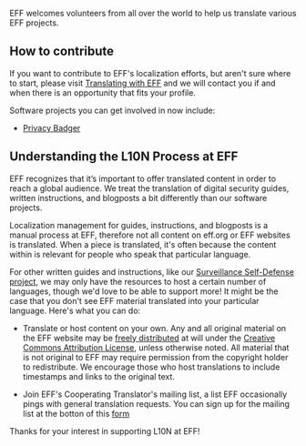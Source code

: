 
EFF welcomes volunteers from all over the world to help us translate various EFF projects. 

## How to contribute
If you want to contribute to EFF's localization efforts, but aren't sure where to start, please visit [Translating with EFF](https://www.eff.org/translating-eff) and we will contact you if and when there is an opportunity that fits your profile. 

Software projects you can get involved in now include:
+ [Privacy Badger](https://github.com/EFForg/privacybadger/blob/master/doc/Translation.md)

## Understanding the L10N Process at EFF
EFF recognizes that it’s important to offer translated content in order to reach a global audience. We treat the translation of digital security guides, written instructions, and blogposts a bit differently than our software projects. 

Localization management for guides, instructions, and blogposts is a manual process at EFF, therefore not all content on eff.org or EFF websites is translated. When a piece is translated, it's often because the content within is relevant for people who speak that particular language. 

For other written guides and instructions, like our [Surveillance Self-Defense project](https://ssd.eff.org/), we may only have the resources to host a certain number of languages, though we'd love to be able to support more! It might be the case that you don't see EFF material translated into your particular language. Here's what you can do:

+ Translate or host content on your own. Any and all original material on the EFF website may be [freely distributed](https://www.eff.org/copyright) at will under the [Creative Commons Attribution License](https://creativecommons.org/licenses/by/3.0/us/), unless otherwise noted. All material that is not original to EFF may require permission from the copyright holder to redistribute. We encourage those who host translations to include timestamps and links to the original text.

+ Join EFF's Cooperating Translator's mailing list, a list EFF occasionally pings with general translation requests. You can sign up for the mailing list at the botton of this [form](https://www.eff.org/translating-eff)

Thanks for your interest in supporting L10N at EFF!
